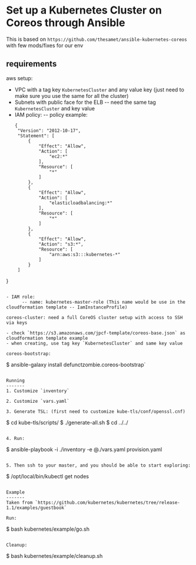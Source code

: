 Set up a Kubernetes Cluster on Coreos through Ansible
========================================================================

This is based on `https://github.com/thesamet/ansible-kubernetes-coreos` with few mods/fixes for our env


requirements
------------
aws setup: 

   - VPC with a tag key `KubernetesCluster` and any value key (just need to make sure you use the same for all the cluster)
   - Subnets with public face for the ELB -- need the same tag `KubernetesCluster` and key value
   - IAM policy:
      -- policy example:
      ```
      {
       "Version": "2012-10-17",
       "Statement": [
           {
               "Effect": "Allow",
               "Action": [
                   "ec2:*"
               ],
               "Resource": [
                   "*"
               ]
           },
           {
               "Effect": "Allow",
               "Action": [
                   "elasticloadbalancing:*"
               ],
               "Resource": [
                   "*"
               ]
           },
           {
               "Effect": "Allow",
               "Action": "s3:*",
               "Resource": [
                   "arn:aws:s3:::kubernetes-*"
               ]
           }
       ]
   }
   ```

   - IAM role:
         -- name: kubernetes-master-role (This name would be use in the cloudformation template -- IamInstanceProfile)
    
coreos-cluster: need a full CoreOS cluster setup with access to SSH via keys

   - check `https://s3.amazonaws.com/jpcf-template/coreos-base.json` as cloudformation template example
   - when creating, use tag key `KubernetesCluster` and same key value

coreos-bootstrap:

   ```
   $ ansible-galaxy install defunctzombie.coreos-bootstrap`
   ```

Running
-------
1. Customize `inventory`

2. Customize `vars.yaml`

3. Generate TSL: (first need to customize kube-tls/conf/openssl.cnf)
   ```
   $ cd kube-tls/scripts/
   $ ./generate-all.sh
   $ cd ../../
   ```

4. Run:
```
$ ansible-playbook -i ./inventory  -e @./vars.yaml provision.yaml
```

5. Then ssh to your master, and you should be able to start exploring:
```
$ /opt/local/bin/kubectl get nodes
```

Example
-------
Taken from `https://github.com/kubernetes/kubernetes/tree/release-1.1/examples/guestbook`

Run:
```
$ bash kubernetes/example/go.sh
```

Cleanup:
```
$ bash kubernetes/example/cleanup.sh
```

